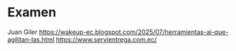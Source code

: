 # Examen

Juan Giler
https://wakeup-ec.blogspot.com/2025/07/herramientas-ai-que-agilitan-las.html
https://www.servientrega.com.ec/
